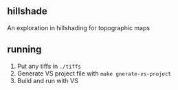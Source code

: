 ## hillshade

An exploration in hillshading for topographic maps

## running

1. Put any tiffs in `./tiffs`
2. Generate VS project file with `make gnerate-vs-project`
3. Build and run with VS